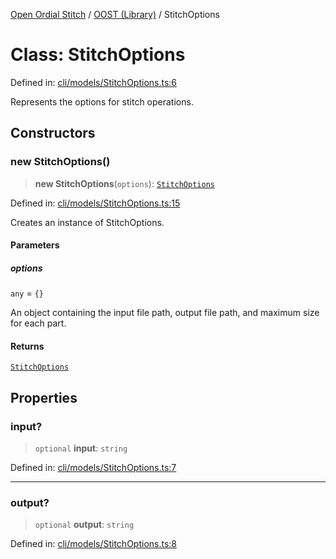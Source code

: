 [Open Ordial Stitch](../../README.md) / [OOST (Library)](../README.md) / StitchOptions

# Class: StitchOptions

Defined in: [cli/models/StitchOptions.ts:6](https://github.com/open-ordinal/open-ordinal-stitch/blob/827f87564b824cc51a6036c6df1893971614aa24/src/cli/models/StitchOptions.ts#L6)

Represents the options for stitch operations.

## Constructors

### new StitchOptions()

> **new StitchOptions**(`options`): [`StitchOptions`](StitchOptions.md)

Defined in: [cli/models/StitchOptions.ts:15](https://github.com/open-ordinal/open-ordinal-stitch/blob/827f87564b824cc51a6036c6df1893971614aa24/src/cli/models/StitchOptions.ts#L15)

Creates an instance of StitchOptions.

#### Parameters

##### options

`any` = `{}`

An object containing the input file path, output file path, and maximum size for each part.

#### Returns

[`StitchOptions`](StitchOptions.md)

## Properties

### input?

> `optional` **input**: `string`

Defined in: [cli/models/StitchOptions.ts:7](https://github.com/open-ordinal/open-ordinal-stitch/blob/827f87564b824cc51a6036c6df1893971614aa24/src/cli/models/StitchOptions.ts#L7)

***

### output?

> `optional` **output**: `string`

Defined in: [cli/models/StitchOptions.ts:8](https://github.com/open-ordinal/open-ordinal-stitch/blob/827f87564b824cc51a6036c6df1893971614aa24/src/cli/models/StitchOptions.ts#L8)
